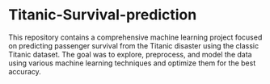 # Titanic-Survival-prediction
This repository contains a comprehensive machine learning project focused on predicting passenger survival from the Titanic disaster using the classic Titanic dataset. The goal was to explore, preprocess, and model the data using various machine learning techniques and optimize them for the best accuracy.
